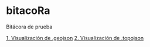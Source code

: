 # bitacoRa
Bitácora de prueba

[1. Visualización  de .geojson](https://github.com/marlucjo/bitacoRa/blob/master/carto/mup60.geojson)
[2. Visualización  de .topojson](https://github.com/marlucjo/bitacoRa/blob/master/carto/mup60.topojson)
